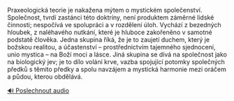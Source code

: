 
Praxeologická teorie je nakažena mýtem o mystickém společenství. Společnost, tvrdí zastánci této doktríny, není produktem záměrné lidské činnosti; nespočívá ve spolupráci a v rozdělení úloh. Vychází z bezedných hloubek, z naléhavého nutkání, které je hluboce zakořeněno v samotné podstatě člověka. Jedna skupina říká, že je to zaujetí duchem, který je božskou realitou, a účastenství – prostřednictvím tajemného sjednocení, unio mystica – na Boží moci a lásce. Jiná skupina se dívá na společnost jako na biologický jev; je to dílo volání krve, vazba spojující potomky společných předků s těmito předky a spolu navzájem a mystická harmonie mezi oráčem a půdou, kterou obdělává.

[🔊 Poslechnout audio](/data/7-paragraphs/audio/chapter_37/para_004-Praxeologick-teorie-je-nakaena-mtem-o-mystickm.mp3)
